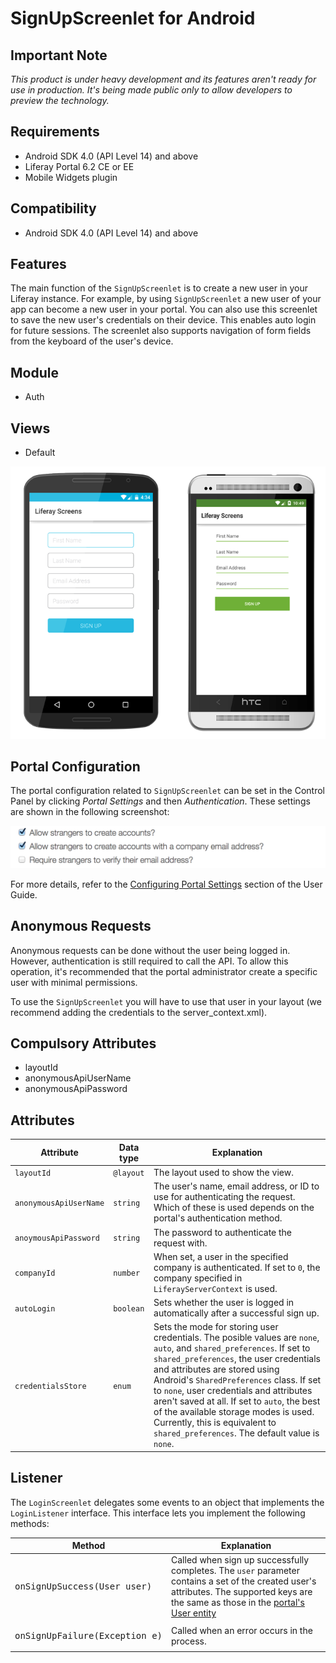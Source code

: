 # SignUpScreenlet for Android

## Important Note

*This product is under heavy development and its features aren't ready for use in production. It's being made public only to allow developers to preview the technology.*

## Requirements

- Android SDK 4.0 (API Level 14) and above
- Liferay Portal 6.2 CE or EE
- Mobile Widgets plugin

## Compatibility

- Android SDK 4.0 (API Level 14) and above

## Features

The main function of the `SignUpScreenlet` is to create a new user in your Liferay instance. For example, by using `SignUpScreenlet` a new user of your app can become a new user in your portal. You can also use this screenlet to save the new user's credentials on their device. This enables auto login for future sessions. The screenlet also supports navigation of form fields from the keyboard of the user's device.

## Module

- Auth

## Views

- Default

![The `SignUpScreenlet` with the Default and Material viewsets.](images/signup.png)

## Portal Configuration

The portal configuration related to `SignUpScreenlet` can be set in the Control Panel by clicking *Portal Settings* and then *Authentication*. These settings are shown in the following screenshot:

![The portal's authentication settings.](../../ios/Documentation/Images/portal-signup.png)

For more details, refer to the [Configuring Portal Settings](https://dev.liferay.com/discover/portal/-/knowledge_base/6-2/configuring-portal-settings) section of the User Guide.

## Anonymous Requests

Anonymous requests can be done without the user being logged in. However, authentication is still required to call the API. To allow this operation, it's recommended that the portal administrator create a specific user with minimal permissions.

To use the `SignUpScreenlet` you will have to use that user in your layout (we recommend adding the credentials to the server_context.xml).

## Compulsory Attributes

- layoutId
- anonymousApiUserName
- anonymousApiPassword

## Attributes

| Attribute | Data type | Explanation |
|-----------|-----------|-------------| 
| `layoutId` | `@layout` | The layout used to show the view.|
| `anonymousApiUserName` | `string` | The user's name, email address, or ID to use for authenticating the request. Which of these is used depends on the portal's authentication method. |
| `anoymousApiPassword` | `string` | The password to authenticate the request with. |
| `companyId` | `number` | When set, a user in the specified company is authenticated. If set to `0`, the company specified in `LiferayServerContext` is used. |
| `autoLogin` | `boolean` | Sets whether the user is logged in automatically after a successful sign up. |
| `credentialsStore` | `enum` | Sets the mode for storing user credentials. The posible values are `none`, `auto`, and `shared_preferences`. If set to `shared_preferences`, the user credentials and attributes are stored using Android's `SharedPreferences` class. If set to `none`, user credentials and attributes aren't saved at all. If set to `auto`, the best of the available storage modes is used. Currently, this is equivalent to `shared_preferences`. The default value is `none`. |

## Listener

The `LoginScreenlet` delegates some events to an object that implements the `LoginListener` interface. This interface lets you implement the following methods:

| Method | Explanation |
|-----------|-------------| 
|  <pre>onSignUpSuccess(User user)</pre> | Called when sign up successfully completes. The `user` parameter contains a set of the created user's attributes. The supported keys are the same as those in the [portal's User entity](https://github.com/liferay/liferay-portal/blob/6.2.x/portal-impl/src/com/liferay/portal/service.xml#L2227) |
|  <pre>onSignUpFailure(Exception e)</pre> | Called when an error occurs in the process. |
